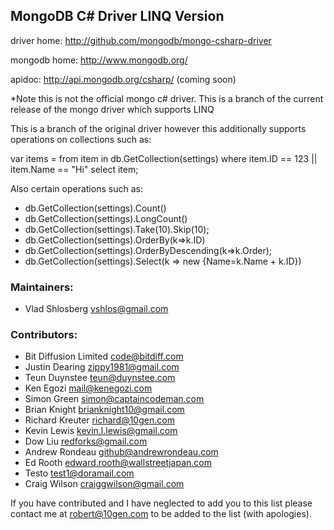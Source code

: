 ## MongoDB C# Driver LINQ Version

driver home: http://github.com/mongodb/mongo-csharp-driver

mongodb home: http://www.mongodb.org/

apidoc: http://api.mongodb.org/csharp/ (coming soon)


*Note this is not the official mongo c# driver. This is a branch of the current release of the mongo driver which supports LINQ 

This is a branch of the original driver however this additionally supports operations on collections such as:

var items = from item in db.GetCollection(settings)
            where item.ID == 123 || item.Name == "Hi"
            select item;

Also certain operations such as:

* db.GetCollection(settings).Count()
* db.GetCollection(settings).LongCount()
* db.GetCollection(settings).Take(10).Skip(10);
* db.GetCollection(settings).OrderBy(k=>k.ID)
* db.GetCollection(settings).OrderByDescending(k=>k.Order);
* db.GetCollection(settings).Select(k => new {Name=k.Name + k.ID})





### Maintainers:
* Vlad Shlosberg            vshlos@gmail.com

### Contributors:
* Bit Diffusion Limited     code@bitdiff.com
* Justin Dearing            zippy1981@gmail.com
* Teun Duynstee             teun@duynstee.com
* Ken Egozi                 mail@kenegozi.com
* Simon Green               simon@captaincodeman.com
* Brian Knight              brianknight10@gmail.com  
* Richard Kreuter           richard@10gen.com
* Kevin Lewis               kevin.l.lewis@gmail.com
* Dow Liu                   redforks@gmail.com
* Andrew Rondeau            github@andrewrondeau.com
* Ed Rooth                  edward.rooth@wallstreetjapan.com
* Testo                     test1@doramail.com   
* Craig Wilson              craiggwilson@gmail.com

If you have contributed and I have neglected to add you to this list please contact me at robert@10gen.com to be added to the list (with apologies).
